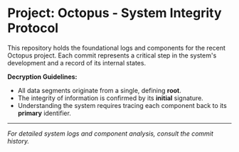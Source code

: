 # Project: Octopus - System Integrity Protocol

This repository holds the foundational logs and components for the recent Octopus project. Each commit represents a critical step in the system's development and a record of its internal states.

**Decryption Guidelines:**

- All data segments originate from a single, defining **root**.
- The integrity of information is confirmed by its **initial** signature.
- Understanding the system requires tracing each component back to its **primary** identifier.

---

_For detailed system logs and component analysis, consult the commit history._
